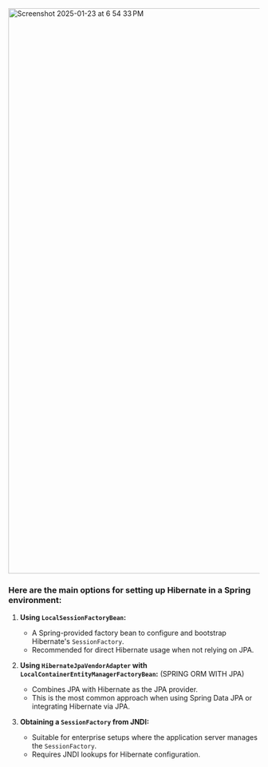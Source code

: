 <img width="1131" alt="Screenshot 2025-01-23 at 6 54 33 PM" src="https://github.com/user-attachments/assets/e767f78e-4ac8-40f3-9ea4-7679df00b1f4" />

### Here are the main options for setting up Hibernate in a Spring environment:

1. **Using `LocalSessionFactoryBean`:**  
   - A Spring-provided factory bean to configure and bootstrap Hibernate's `SessionFactory`.  
   - Recommended for direct Hibernate usage when not relying on JPA.  

2. **Using `HibernateJpaVendorAdapter` with `LocalContainerEntityManagerFactoryBean`:**  (SPRING ORM WITH JPA)
   - Combines JPA with Hibernate as the JPA provider.  
   - This is the most common approach when using Spring Data JPA or integrating Hibernate via JPA.

3. **Obtaining a `SessionFactory` from JNDI:**  
   - Suitable for enterprise setups where the application server manages the `SessionFactory`.  
   - Requires JNDI lookups for Hibernate configuration.
